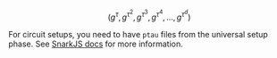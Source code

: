 $$
\left(g^\tau, g^{\tau^2}, g^{\tau^3}, g^{\tau^4}, \ldots, g^{\tau^d}\right)
$$

For circuit setups, you need to have `ptau` files from the universal setup phase. See [SnarkJS docs](https://github.com/iden3/snarkjs#7-prepare-phase-2) for more information.
